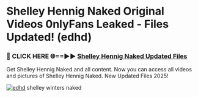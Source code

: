 # Shelley Hennig Naked Original Videos 0nlyFans Leaked - Files Updated! (edhd)

<h3>🔴 CLICK HERE 🌐==►► <a href="https://tinyurl.com/yckcrads" rel="nofollow">Shelley Hennig Naked Updated Files</a></h3>

Get Shelley Hennig Naked and all content. Now you can access all videos and pictures of Shelley Hennig Naked. New Updated Files 2025!

[![edhd](https://i.imgur.com/hpKpOFt.gif)](https://tinyurl.com/yckcrads)
shelley winters naked